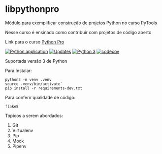 # libpythonpro
Módulo para exemplificar construção de projetos Python no curso PyTools

Nesse curso é ensinado como contribuir com projetos de código aberto

Link para o curso [Python Pro](https://www.python.pro.br)

[![Python application](https://github.com/LeandroYamada/libpythonpro/actions/workflows/python-app.yml/badge.svg)](https://github.com/LeandroYamada/libpythonpro/actions/workflows/python-app.yml)
[![Updates](https://pyup.io/repos/github/LeandroYamada/libpythonpro/shield.svg)](https://pyup.io/repos/github/LeandroYamada/libpythonpro/)
[![Python 3](https://pyup.io/repos/github/LeandroYamada/libpythonpro/python-3-shield.svg)](https://pyup.io/repos/github/LeandroYamada/libpythonpro/)
[![codecov](https://codecov.io/gh/LeandroYamada/libpythonpro/branch/main/graph/badge.svg?token=JI5544RQV6)](https://codecov.io/gh/LeandroYamada/libpythonpro)


Suportada versão 3 de Python

Para Instalar:
```console
python3 -m venv .venv
source .venv/bin/activate`
pip install -r requirements-dev.txt
```

Para conferir qualidade de código:

```console
flake8
```

Tópicos a serem abordados:
 1. Git
 2. Virtualenv
 3. Pip
 4. Mock
 5. Pipenv
